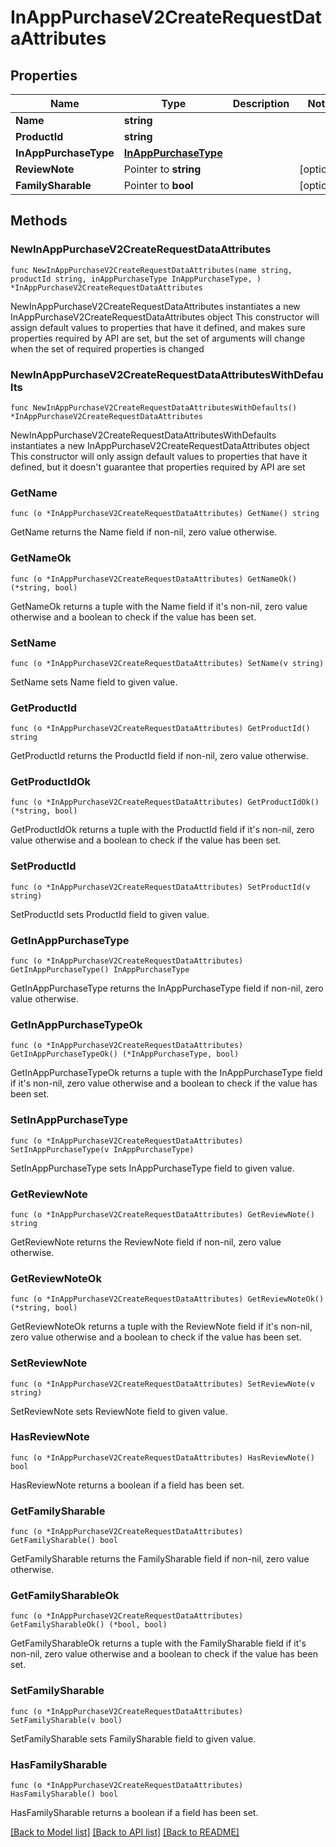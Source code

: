 # InAppPurchaseV2CreateRequestDataAttributes

## Properties

Name | Type | Description | Notes
------------ | ------------- | ------------- | -------------
**Name** | **string** |  | 
**ProductId** | **string** |  | 
**InAppPurchaseType** | [**InAppPurchaseType**](InAppPurchaseType.md) |  | 
**ReviewNote** | Pointer to **string** |  | [optional] 
**FamilySharable** | Pointer to **bool** |  | [optional] 

## Methods

### NewInAppPurchaseV2CreateRequestDataAttributes

`func NewInAppPurchaseV2CreateRequestDataAttributes(name string, productId string, inAppPurchaseType InAppPurchaseType, ) *InAppPurchaseV2CreateRequestDataAttributes`

NewInAppPurchaseV2CreateRequestDataAttributes instantiates a new InAppPurchaseV2CreateRequestDataAttributes object
This constructor will assign default values to properties that have it defined,
and makes sure properties required by API are set, but the set of arguments
will change when the set of required properties is changed

### NewInAppPurchaseV2CreateRequestDataAttributesWithDefaults

`func NewInAppPurchaseV2CreateRequestDataAttributesWithDefaults() *InAppPurchaseV2CreateRequestDataAttributes`

NewInAppPurchaseV2CreateRequestDataAttributesWithDefaults instantiates a new InAppPurchaseV2CreateRequestDataAttributes object
This constructor will only assign default values to properties that have it defined,
but it doesn't guarantee that properties required by API are set

### GetName

`func (o *InAppPurchaseV2CreateRequestDataAttributes) GetName() string`

GetName returns the Name field if non-nil, zero value otherwise.

### GetNameOk

`func (o *InAppPurchaseV2CreateRequestDataAttributes) GetNameOk() (*string, bool)`

GetNameOk returns a tuple with the Name field if it's non-nil, zero value otherwise
and a boolean to check if the value has been set.

### SetName

`func (o *InAppPurchaseV2CreateRequestDataAttributes) SetName(v string)`

SetName sets Name field to given value.


### GetProductId

`func (o *InAppPurchaseV2CreateRequestDataAttributes) GetProductId() string`

GetProductId returns the ProductId field if non-nil, zero value otherwise.

### GetProductIdOk

`func (o *InAppPurchaseV2CreateRequestDataAttributes) GetProductIdOk() (*string, bool)`

GetProductIdOk returns a tuple with the ProductId field if it's non-nil, zero value otherwise
and a boolean to check if the value has been set.

### SetProductId

`func (o *InAppPurchaseV2CreateRequestDataAttributes) SetProductId(v string)`

SetProductId sets ProductId field to given value.


### GetInAppPurchaseType

`func (o *InAppPurchaseV2CreateRequestDataAttributes) GetInAppPurchaseType() InAppPurchaseType`

GetInAppPurchaseType returns the InAppPurchaseType field if non-nil, zero value otherwise.

### GetInAppPurchaseTypeOk

`func (o *InAppPurchaseV2CreateRequestDataAttributes) GetInAppPurchaseTypeOk() (*InAppPurchaseType, bool)`

GetInAppPurchaseTypeOk returns a tuple with the InAppPurchaseType field if it's non-nil, zero value otherwise
and a boolean to check if the value has been set.

### SetInAppPurchaseType

`func (o *InAppPurchaseV2CreateRequestDataAttributes) SetInAppPurchaseType(v InAppPurchaseType)`

SetInAppPurchaseType sets InAppPurchaseType field to given value.


### GetReviewNote

`func (o *InAppPurchaseV2CreateRequestDataAttributes) GetReviewNote() string`

GetReviewNote returns the ReviewNote field if non-nil, zero value otherwise.

### GetReviewNoteOk

`func (o *InAppPurchaseV2CreateRequestDataAttributes) GetReviewNoteOk() (*string, bool)`

GetReviewNoteOk returns a tuple with the ReviewNote field if it's non-nil, zero value otherwise
and a boolean to check if the value has been set.

### SetReviewNote

`func (o *InAppPurchaseV2CreateRequestDataAttributes) SetReviewNote(v string)`

SetReviewNote sets ReviewNote field to given value.

### HasReviewNote

`func (o *InAppPurchaseV2CreateRequestDataAttributes) HasReviewNote() bool`

HasReviewNote returns a boolean if a field has been set.

### GetFamilySharable

`func (o *InAppPurchaseV2CreateRequestDataAttributes) GetFamilySharable() bool`

GetFamilySharable returns the FamilySharable field if non-nil, zero value otherwise.

### GetFamilySharableOk

`func (o *InAppPurchaseV2CreateRequestDataAttributes) GetFamilySharableOk() (*bool, bool)`

GetFamilySharableOk returns a tuple with the FamilySharable field if it's non-nil, zero value otherwise
and a boolean to check if the value has been set.

### SetFamilySharable

`func (o *InAppPurchaseV2CreateRequestDataAttributes) SetFamilySharable(v bool)`

SetFamilySharable sets FamilySharable field to given value.

### HasFamilySharable

`func (o *InAppPurchaseV2CreateRequestDataAttributes) HasFamilySharable() bool`

HasFamilySharable returns a boolean if a field has been set.


[[Back to Model list]](../README.md#documentation-for-models) [[Back to API list]](../README.md#documentation-for-api-endpoints) [[Back to README]](../README.md)


